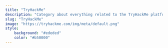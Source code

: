 ```yaml
---
title: "TryHackMe"
description: "Category about everything related to the TryHackMe platform."
slug: "TryHackMe"
image: "https://tryhackme.com/img/meta/default.png"
style:
    background: "#ededed"
    color: "#b50000"
---
```

